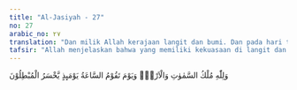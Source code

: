```yaml
---
title: "Al-Jasiyah - 27"
no: 27
arabic_no: ٢٧
translation: "Dan milik Allah kerajaan langit dan bumi. Dan pada hari terjadinya Kiamat, akan rugilah pada hari itu orang-orang yang mengerjakan kebatilan (dosa)."
tafsir: "Allah menjelaskan bahwa yang memiliki kekuasaan di langit dan di bumi ialah Allah. Tidak ada yang melebihi kekuasaan-Nya yang berlaku sesuai dengan kehendak-Nya. Tidak ada penguasa yang lain selain Dia dan tidak ada tuhan-tuhan lain yang pantas disembah selain-Nya. Kekuasaan-Nya meliputi seluruh alam; alam dunia dan alam akhirat. Allah juga berkuasa pada saat alam dunia berakhir dan mulainya hari akhirat. Pada saat itu manusia akan dibangkitkan dari alam kubur. Semua manusia akan digiring ke Padang Mahsyar untuk menghadapi ke pengadilan. Pada saat itu, perbuatan mereka akan diperiksa secara teliti. Tiap-tiap orang akan menerima catatan perbuatannya selama ia hidup di dunia, yang dibuat secara teliti oleh para malaikat pencatat amal. Pada hari itulah, tampak kemurungan orang-orang kafir yang mendustakan kebenaran ayat-ayat Allah. Kemurungan itu berubah menjadi kesengsaraan dan penderitaan yang amat berat ketika mereka diseret ke neraka Jahanam, disanalah mereka menampakkan penyesalan mereka, tetapi penyesalan itu tidak berguna lagi."
---
```

وَلِلّٰهِ مُلْكُ السَّمٰوٰتِ وَالْاَرْضِۗ وَيَوْمَ تَقُوْمُ السَّاعَةُ يَوْمَىِٕذٍ يَّخْسَرُ الْمُبْطِلُوْنَ